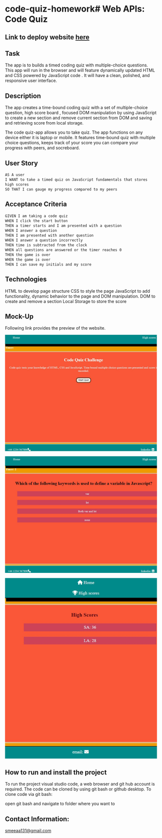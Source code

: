 # code-quiz-homework# Web APIs: Code Quiz

## Link to deploy website [here](https://smeea-2018.github.io/code-quiz-homework/)

## Task

The app is to builds a timed coding quiz with multiple-choice questions. This app will run in the browser and will feature dynamically updated HTML and CSS powered by JavaScript code . It will have a clean, polished, and responsive user interface.

## Description

The app creates a time-bound coding quiz with a set of multiple-choice question, high score board , focused DOM manipulation by using JavaScript to create a new section and remove current section from DOM and saving and retrieving score from local storage.

The code quiz-app allows you to take quiz. The app functions on any device either it is laptop or mobile. It features time-bound quiz with multiple choice questions, keeps track of your score you can compare your progress with peers, and socreboard.

## User Story

```
AS A user
I WANT to take a timed quiz on JavaScript fundamentals that stores high scores
SO THAT I can gauge my progress compared to my peers
```

## Acceptance Criteria

```
GIVEN I am taking a code quiz
WHEN I click the start button
THEN a timer starts and I am presented with a question
WHEN I answer a question
THEN I am presented with another question
WHEN I answer a question incorrectly
THEN time is subtracted from the clock
WHEN all questions are answered or the timer reaches 0
THEN the game is over
WHEN the game is over
THEN I can save my initials and my score
```

## Technologies

HTML to develop page structure
CSS to style the page
JavaScript to add functionality, dynamic behavior to the page and DOM manipulation.
DOM to create and remove a section
Local Storage to store the score

## Mock-Up

Following link provides the preview of the website.

![The code-quiz webpage includes a  header with home and high scores links , a description of code-quiz with start button and footer at the bottom of the page.](./assets/images/codequizstartpage.JPG)

![The code-quiz webpage includes a  header with home and high scores links , a question with multiple answer and footer at the bottom of the page.](./assets/images/codequizquestionspage.JPG)

![The  responsive code-quiz webpage showing high scores .](./assets/images/highscores.JPG)

## How to run and install the project

To run the project visual studio code, a web browser and git hub account is required. The code can be cloned by using git bash or github desktop. To clone code via git bash:

open git bash and navigate to folder where you want to

## Contact Information:

smeeaa131@gmail.com
